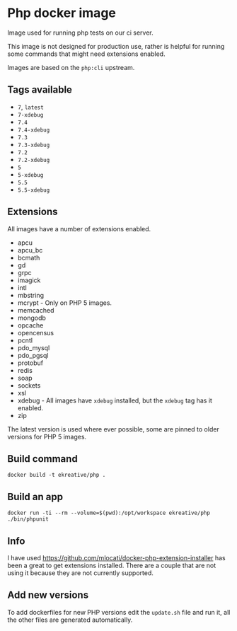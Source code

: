 # Php docker image

Image used for running php tests on our ci server.

This image is not designed for production use, rather is helpful for running 
some commands that might need extensions enabled.

Images are based on the `php:cli` upstream.

## Tags available

* `7`, `latest`
* `7-xdebug`
* `7.4`
* `7.4-xdebug`
* `7.3`
* `7.3-xdebug`
* `7.2`
* `7.2-xdebug`
* `5`
* `5-xdebug`
* `5.5`
* `5.5-xdebug`

## Extensions

All images have a number of extensions enabled.

- apcu
- apcu_bc
- bcmath
- gd
- grpc
- imagick
- intl
- mbstring
- mcrypt - Only on PHP 5 images.
- memcached
- mongodb
- opcache
- opencensus
- pcntl
- pdo_mysql
- pdo_pgsql
- protobuf
- redis
- soap
- sockets
- xsl
- xdebug - All images have `xdebug` installed, but the `xdebug` tag has it enabled.
- zip

The latest version is used where ever possible, 
some are pinned to older versions for PHP 5 images.

## Build command

    docker build -t ekreative/php .

## Build an app

    docker run -ti --rm --volume=$(pwd):/opt/workspace ekreative/php ./bin/phpunit

## Info

I have used https://github.com/mlocati/docker-php-extension-installer has been a
great to get extensions installed. There are a couple that are not using it
because they are not currently supported.

## Add new versions

To add dockerfiles for new PHP versions edit the `update.sh` file and run it, all the other files are generated automatically.
